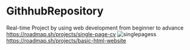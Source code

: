 # GithhubRepository
Real-time Project by using web development from beginner to advance 
https://roadmap.sh/projects/single-page-cv
![singlepagess](https://github.com/user-attachments/assets/c4bf4da0-90f8-4d0f-b16e-df9101c30968)
https://roadmap.sh/projects/basic-html-website
